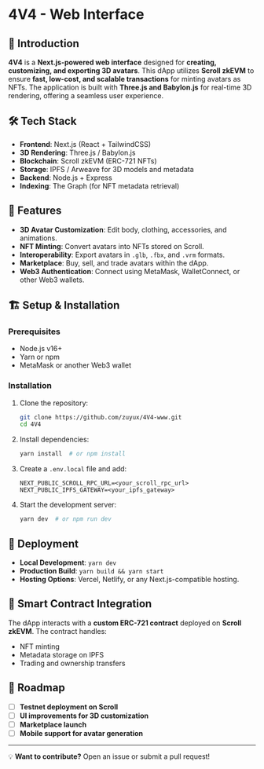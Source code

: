# 4V4 - Web Interface

## 🚀 Introduction
**4V4** is a **Next.js-powered web interface** designed for **creating, customizing, and exporting 3D avatars**. This dApp utilizes **Scroll zkEVM** to ensure **fast, low-cost, and scalable transactions** for minting avatars as NFTs. The application is built with **Three.js and Babylon.js** for real-time 3D rendering, offering a seamless user experience.

## 🛠 Tech Stack
- **Frontend**: Next.js (React + TailwindCSS)
- **3D Rendering**: Three.js / Babylon.js
- **Blockchain**: Scroll zkEVM (ERC-721 NFTs)
- **Storage**: IPFS / Arweave for 3D models and metadata
- **Backend**: Node.js + Express
- **Indexing**: The Graph (for NFT metadata retrieval)

## 🎨 Features
- **3D Avatar Customization**: Edit body, clothing, accessories, and animations.
- **NFT Minting**: Convert avatars into NFTs stored on Scroll.
- **Interoperability**: Export avatars in `.glb`, `.fbx`, and `.vrm` formats.
- **Marketplace**: Buy, sell, and trade avatars within the dApp.
- **Web3 Authentication**: Connect using MetaMask, WalletConnect, or other Web3 wallets.

## 🏗 Setup & Installation
### Prerequisites
- Node.js v16+
- Yarn or npm
- MetaMask or another Web3 wallet

### Installation
1. Clone the repository:
   ```sh
   git clone https://github.com/zuyux/4V4-www.git
   cd 4V4
   ```
2. Install dependencies:
   ```sh
   yarn install  # or npm install
   ```
3. Create a `.env.local` file and add:
   ```env
   NEXT_PUBLIC_SCROLL_RPC_URL=<your_scroll_rpc_url>
   NEXT_PUBLIC_IPFS_GATEWAY=<your_ipfs_gateway>
   ```
4. Start the development server:
   ```sh
   yarn dev  # or npm run dev
   ```

## 🔗 Deployment
- **Local Development**: `yarn dev`
- **Production Build**: `yarn build && yarn start`
- **Hosting Options**: Vercel, Netlify, or any Next.js-compatible hosting.

## 📜 Smart Contract Integration
The dApp interacts with a **custom ERC-721 contract** deployed on **Scroll zkEVM**. The contract handles:
- NFT minting
- Metadata storage on IPFS
- Trading and ownership transfers

## 📌 Roadmap
- [ ] **Testnet deployment on Scroll**
- [ ] **UI improvements for 3D customization**
- [ ] **Marketplace launch**
- [ ] **Mobile support for avatar generation**

---
💡 **Want to contribute?** Open an issue or submit a pull request!

